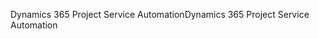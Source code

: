 <span data-ttu-id="d7f85-101">Dynamics 365 Project Service Automation</span><span class="sxs-lookup"><span data-stu-id="d7f85-101">Dynamics 365 Project Service Automation</span></span>
